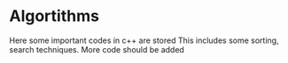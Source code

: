 # Algortithms
Here some important codes in c++ are stored
This includes some sorting, search techniques. More code should be added
